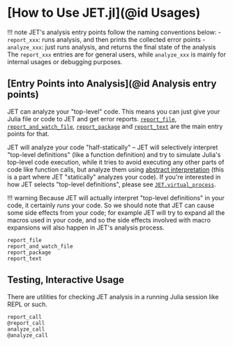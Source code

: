 # [How to Use JET.jl](@id Usages)

!!! note
    JET's analysis entry points follow the naming conventions below:
    - `report_xxx`: runs analysis, and then prints the collected error points
    - `analyze_xxx`: just runs analysis, and returns the final state of the analysis
    The `report_xxx` entries are for general users, while `analyze_xxx` is mainly for internal usages or debugging purposes.


## [Entry Points into Analysis](@id Analysis entry points)

JET can analyze your "top-level" code.
This means you can just give your Julia file or code to JET and get error reports.
[`report_file`](@ref), [`report_and_watch_file`](@ref), [`report_package`](@ref) and [`report_text`](@ref) are the main entry points for that.

JET will analyze your code "half-statically" – JET will selectively interpret "top-level definitions" (like a function definition)
and try to simulate Julia's top-level code execution, while it tries to avoid executing any other parts of code like function calls,
but analyze them using [abstract interpretation](https://en.wikipedia.org/wiki/Abstract_interpretation) (this is a part where JET "statically" analyzes your code).
If you're interested in how JET selects "top-level definitions", please see [`JET.virtual_process`](@ref).

!!! warning
    Because JET will actually interpret "top-level definitions" in your code, it certainly _runs_ your code.
    So we should note that JET can cause some side effects from your code; for example JET will try to expand all the
    macros used in your code, and so the side effects involved with macro expansions will also happen in JET's analysis process.

```@docs
report_file
report_and_watch_file
report_package
report_text
```


## Testing, Interactive Usage

There are utilities for checking JET analysis in a running Julia session like REPL or such.

```@docs
report_call
@report_call
analyze_call
@analyze_call
```
